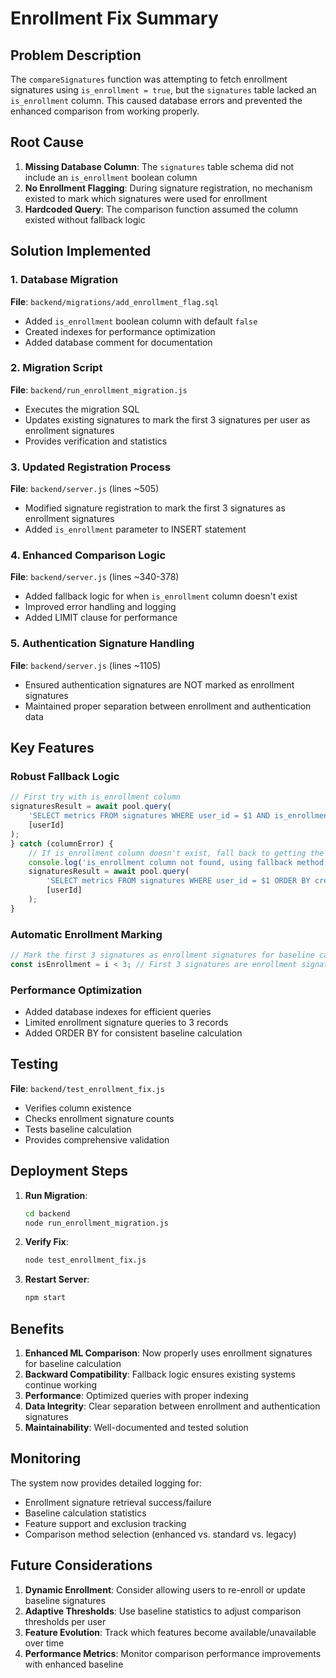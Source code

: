 # Enrollment Fix Summary

## Problem Description

The `compareSignatures` function was attempting to fetch enrollment signatures using `is_enrollment = true`, but the `signatures` table lacked an `is_enrollment` column. This caused database errors and prevented the enhanced comparison from working properly.

## Root Cause

1. **Missing Database Column**: The `signatures` table schema did not include an `is_enrollment` boolean column
2. **No Enrollment Flagging**: During signature registration, no mechanism existed to mark which signatures were used for enrollment
3. **Hardcoded Query**: The comparison function assumed the column existed without fallback logic

## Solution Implemented

### 1. Database Migration

**File**: `backend/migrations/add_enrollment_flag.sql`
- Added `is_enrollment` boolean column with default `false`
- Created indexes for performance optimization
- Added database comment for documentation

### 2. Migration Script

**File**: `backend/run_enrollment_migration.js`
- Executes the migration SQL
- Updates existing signatures to mark the first 3 signatures per user as enrollment signatures
- Provides verification and statistics

### 3. Updated Registration Process

**File**: `backend/server.js` (lines ~505)
- Modified signature registration to mark the first 3 signatures as enrollment signatures
- Added `is_enrollment` parameter to INSERT statement

### 4. Enhanced Comparison Logic

**File**: `backend/server.js` (lines ~340-378)
- Added fallback logic for when `is_enrollment` column doesn't exist
- Improved error handling and logging
- Added LIMIT clause for performance

### 5. Authentication Signature Handling

**File**: `backend/server.js` (lines ~1105)
- Ensured authentication signatures are NOT marked as enrollment signatures
- Maintained proper separation between enrollment and authentication data

## Key Features

### Robust Fallback Logic
```javascript
// First try with is_enrollment column
signaturesResult = await pool.query(
    'SELECT metrics FROM signatures WHERE user_id = $1 AND is_enrollment = true ORDER BY created_at ASC LIMIT 3',
    [userId]
);
} catch (columnError) {
    // If is_enrollment column doesn't exist, fall back to getting the first 3 signatures
    console.log('is_enrollment column not found, using fallback method');
    signaturesResult = await pool.query(
        'SELECT metrics FROM signatures WHERE user_id = $1 ORDER BY created_at ASC LIMIT 3',
        [userId]
    );
}
```

### Automatic Enrollment Marking
```javascript
// Mark the first 3 signatures as enrollment signatures for baseline calculation
const isEnrollment = i < 3; // First 3 signatures are enrollment signatures
```

### Performance Optimization
- Added database indexes for efficient queries
- Limited enrollment signature queries to 3 records
- Added ORDER BY for consistent baseline calculation

## Testing

**File**: `backend/test_enrollment_fix.js`
- Verifies column existence
- Checks enrollment signature counts
- Tests baseline calculation
- Provides comprehensive validation

## Deployment Steps

1. **Run Migration**:
   ```bash
   cd backend
   node run_enrollment_migration.js
   ```

2. **Verify Fix**:
   ```bash
   node test_enrollment_fix.js
   ```

3. **Restart Server**:
   ```bash
   npm start
   ```

## Benefits

1. **Enhanced ML Comparison**: Now properly uses enrollment signatures for baseline calculation
2. **Backward Compatibility**: Fallback logic ensures existing systems continue working
3. **Performance**: Optimized queries with proper indexing
4. **Data Integrity**: Clear separation between enrollment and authentication signatures
5. **Maintainability**: Well-documented and tested solution

## Monitoring

The system now provides detailed logging for:
- Enrollment signature retrieval success/failure
- Baseline calculation statistics
- Feature support and exclusion tracking
- Comparison method selection (enhanced vs. standard vs. legacy)

## Future Considerations

1. **Dynamic Enrollment**: Consider allowing users to re-enroll or update baseline signatures
2. **Adaptive Thresholds**: Use baseline statistics to adjust comparison thresholds per user
3. **Feature Evolution**: Track which features become available/unavailable over time
4. **Performance Metrics**: Monitor comparison performance improvements with enhanced baseline 